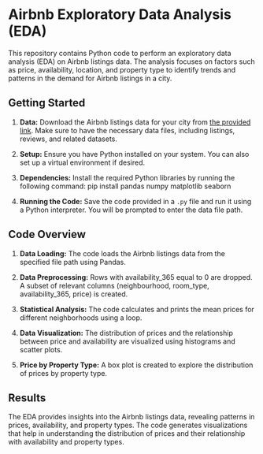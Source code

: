 # Airbnb Exploratory Data Analysis (EDA)

This repository contains Python code to perform an exploratory data analysis (EDA) on Airbnb listings data. 
The analysis focuses on factors such as price, availability, location, and property type to identify trends and patterns in the demand for Airbnb listings in a city.

## Getting Started

1. **Data:** Download the Airbnb listings data for your city from [the provided link](http://insideairbnb.com/get-the-data/). Make sure to have the necessary data files, including listings, reviews, and related datasets.

2. **Setup:** Ensure you have Python installed on your system. You can also set up a virtual environment if desired.

3. **Dependencies:** Install the required Python libraries by running the following command:
    pip install pandas numpy matplotlib seaborn

5. **Running the Code:** Save the code provided in a `.py` file and run it using a Python interpreter. You will be prompted to enter the data file path.

## Code Overview

1. **Data Loading:** The code loads the Airbnb listings data from the specified file path using Pandas.

2. **Data Preprocessing:** Rows with availability_365 equal to 0 are dropped. A subset of relevant columns (neighbourhood, room_type, availability_365, price) is created.

3. **Statistical Analysis:** The code calculates and prints the mean prices for different neighborhoods using a loop.

4. **Data Visualization:** The distribution of prices and the relationship between price and availability are visualized using histograms and scatter plots.

5. **Price by Property Type:** A box plot is created to explore the distribution of prices by property type.

## Results

The EDA provides insights into the Airbnb listings data, revealing patterns in prices, availability, and property types. The code generates visualizations that help in understanding the distribution of prices and their relationship with availability and property types.

